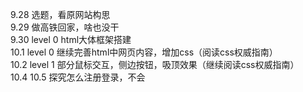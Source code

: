 9.28 选题，看原网站构思<br/>
9.29 做高铁回家，啥也没干<br/>
9.30 level 0 html大体框架搭建<br/>
10.1 level 0 继续完善html中网页内容，增加css（阅读css权威指南）<br/>
10.2 level 1 部分鼠标交互，侧边按钮，吸顶效果（继续阅读css权威指南）<br/>
10.4 10.5 探究怎么注册登录，不会
